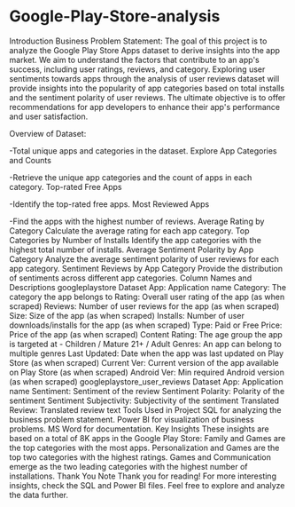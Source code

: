 # Google-Play-Store-analysis
Introduction
Business Problem Statement:
The goal of this project is to analyze the Google Play Store Apps dataset to derive insights into the app market. We aim to understand the factors that contribute to an app's success, including user ratings, reviews, and category. Exploring user sentiments towards apps through the analysis of user reviews dataset will provide insights into the popularity of app categories based on total installs and the sentiment polarity of user reviews. The ultimate objective is to offer recommendations for app developers to enhance their app's performance and user satisfaction.

Overview of Dataset:

-Total unique apps and categories in the dataset.
Explore App Categories and Counts

-Retrieve the unique app categories and the count of apps in each category.
Top-rated Free Apps

-Identify the top-rated free apps.
Most Reviewed Apps

-Find the apps with the highest number of reviews.
Average Rating by Category
Calculate the average rating for each app category.
Top Categories by Number of Installs
Identify the app categories with the highest total number of installs.
Average Sentiment Polarity by App Category
Analyze the average sentiment polarity of user reviews for each app category.
Sentiment Reviews by App Category
Provide the distribution of sentiments across different app categories.
Column Names and Descriptions
googleplaystore Dataset
App: Application name
Category: The category the app belongs to
Rating: Overall user rating of the app (as when scraped)
Reviews: Number of user reviews for the app (as when scraped)
Size: Size of the app (as when scraped)
Installs: Number of user downloads/installs for the app (as when scraped)
Type: Paid or Free
Price: Price of the app (as when scraped)
Content Rating: The age group the app is targeted at - Children / Mature 21+ / Adult
Genres: An app can belong to multiple genres
Last Updated: Date when the app was last updated on Play Store (as when scraped)
Current Ver: Current version of the app available on Play Store (as when scraped)
Android Ver: Min required Android version (as when scraped)
googleplaystore_user_reviews Dataset
App: Application name
Sentiment: Sentiment of the review
Sentiment Polarity: Polarity of the sentiment
Sentiment Subjectivity: Subjectivity of the sentiment
Translated Review: Translated review text
Tools Used in Project
SQL for analyzing the business problem statement.
Power BI for visualization of business problems.
MS Word for documentation.
Key Insights
These insights are based on a total of 8K apps in the Google Play Store:
Family and Games are the top categories with the most apps.
Personalization and Games are the top two categories with the highest ratings.
Games and Communication emerge as the two leading categories with the highest number of installations.
Thank You Note
Thank you for reading! For more interesting insights, check the SQL and Power BI files. Feel free to explore and analyze the data further.
